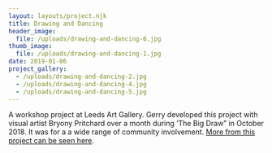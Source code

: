 ```yaml
---
layout: layouts/project.njk
title: Drawing and Dancing
header_image:
  file: /uploads/drawing-and-dancing-6.jpg
thumb_image:
  file: /uploads/drawing-and-dancing-1.jpg
date: 2019-01-06
project_gallery:
  - /uploads/drawing-and-dancing-2.jpg
  - /uploads/drawing-and-dancing-4.jpg
  - /uploads/drawing-and-dancing-5.jpg
---
```

A workshop project at Leeds Art Gallery. Gerry developed this project with visual artist Bryony Pritchard over a month during ‘The Big Draw” in October 2018. It was for a a wide range of community involvement. [More from this project can be seen here](https://drawinganddancing.tumblr.com/).
